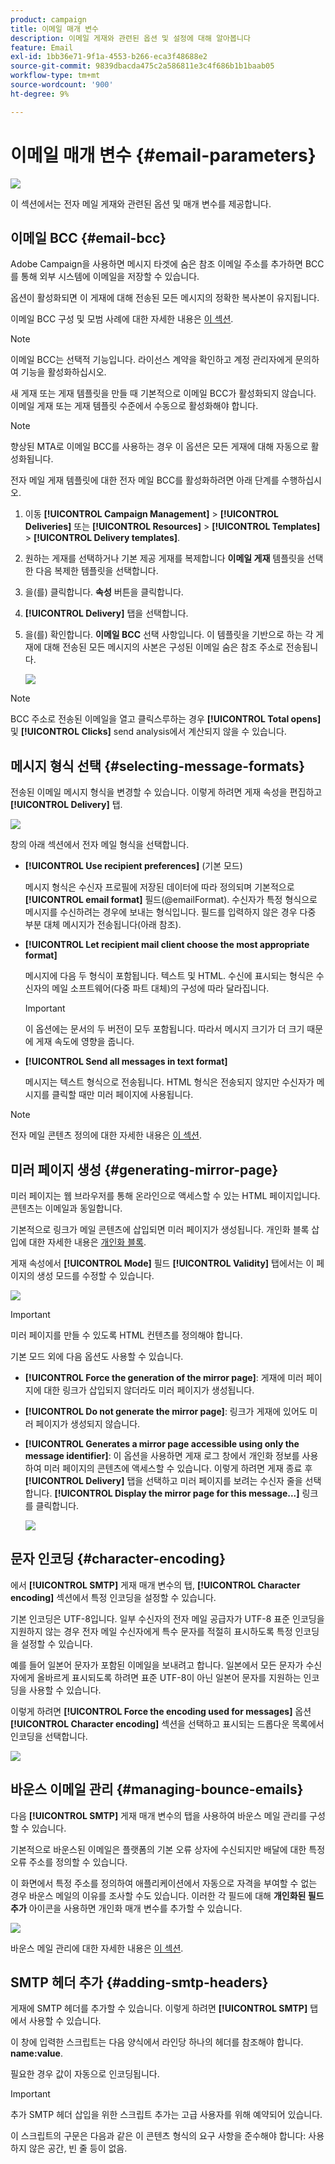 ```yaml
---
product: campaign
title: 이메일 매개 변수
description: 이메일 게재와 관련된 옵션 및 설정에 대해 알아봅니다
feature: Email
exl-id: 1bb36e71-9f1a-4553-b266-eca3f48688e2
source-git-commit: 9839dbacda475c2a586811e3c4f686b1b1baab05
workflow-type: tm+mt
source-wordcount: '900'
ht-degree: 9%

---
```


# 이메일 매개 변수 {#email-parameters}

![](../../assets/common.svg)

이 섹션에서는 전자 메일 게재와 관련된 옵션 및 매개 변수를 제공합니다.

## 이메일 BCC {#email-bcc}

Adobe Campaign을 사용하면 메시지 타겟에 숨은 참조 이메일 주소를 추가하면 BCC를 통해 외부 시스템에 이메일을 저장할 수 있습니다.

옵션이 활성화되면 이 게재에 대해 전송된 모든 메시지의 정확한 복사본이 유지됩니다.

이메일 BCC 구성 및 모범 사례에 대한 자세한 내용은 [이 섹션](../../installation/using/email-archiving.md).

>[!NOTE]
>
>이메일 BCC는 선택적 기능입니다. 라이선스 계약을 확인하고 계정 관리자에게 문의하여 기능을 활성화하십시오.

새 게재 또는 게재 템플릿을 만들 때 기본적으로 이메일 BCC가 활성화되지 않습니다. 이메일 게재 또는 게재 템플릿 수준에서 수동으로 활성화해야 합니다.

>[!NOTE]
>
>향상된 MTA로 이메일 BCC를 사용하는 경우 이 옵션은 모든 게재에 대해 자동으로 활성화됩니다.

전자 메일 게재 템플릿에 대한 전자 메일 BCC를 활성화하려면 아래 단계를 수행하십시오.

1. 이동 **[!UICONTROL Campaign Management]** > **[!UICONTROL Deliveries]** 또는 **[!UICONTROL Resources]** > **[!UICONTROL Templates]** > **[!UICONTROL Delivery templates]**.
1. 원하는 게재를 선택하거나 기본 제공 게재를 복제합니다 **이메일 게재** 템플릿을 선택한 다음 복제한 템플릿을 선택합니다.
1. 을(를) 클릭합니다. **속성** 버튼을 클릭합니다.
1. **[!UICONTROL Delivery]** 탭을 선택합니다. 
1. 을(를) 확인합니다. **이메일 BCC** 선택 사항입니다. 이 템플릿을 기반으로 하는 각 게재에 대해 전송된 모든 메시지의 사본은 구성된 이메일 숨은 참조 주소로 전송됩니다.

   ![](assets/s_ncs_user_wizard_archiving.png)

>[!NOTE]
>
>BCC 주소로 전송된 이메일을 열고 클릭스루하는 경우 **[!UICONTROL Total opens]** 및 **[!UICONTROL Clicks]** send analysis에서 계산되지 않을 수 있습니다.

## 메시지 형식 선택 {#selecting-message-formats}

전송된 이메일 메시지 형식을 변경할 수 있습니다. 이렇게 하려면 게재 속성을 편집하고 **[!UICONTROL Delivery]** 탭.

![](assets/s_ncs_user_wizard_email_param.png)

창의 아래 섹션에서 전자 메일 형식을 선택합니다.

* **[!UICONTROL Use recipient preferences]** (기본 모드)

   메시지 형식은 수신자 프로필에 저장된 데이터에 따라 정의되며 기본적으로 **[!UICONTROL email format]** 필드(@emailFormat). 수신자가 특정 형식으로 메시지를 수신하려는 경우에 보내는 형식입니다. 필드를 입력하지 않은 경우 다중 부분 대체 메시지가 전송됩니다(아래 참조).

* **[!UICONTROL Let recipient mail client choose the most appropriate format]**

   메시지에 다음 두 형식이 포함됩니다. 텍스트 및 HTML. 수신에 표시되는 형식은 수신자의 메일 소프트웨어(다중 파트 대체)의 구성에 따라 달라집니다.

   >[!IMPORTANT]
   >
   >이 옵션에는 문서의 두 버전이 모두 포함됩니다. 따라서 메시지 크기가 더 크기 때문에 게재 속도에 영향을 줍니다.

* **[!UICONTROL Send all messages in text format]**

   메시지는 텍스트 형식으로 전송됩니다. HTML 형식은 전송되지 않지만 수신자가 메시지를 클릭할 때만 미러 페이지에 사용됩니다.

>[!NOTE]
>
>전자 메일 콘텐츠 정의에 대한 자세한 내용은 [이 섹션](defining-the-email-content.md).

## 미러 페이지 생성 {#generating-mirror-page}

미러 페이지는 웹 브라우저를 통해 온라인으로 액세스할 수 있는 HTML 페이지입니다. 콘텐츠는 이메일과 동일합니다.

기본적으로 링크가 메일 콘텐츠에 삽입되면 미러 페이지가 생성됩니다. 개인화 블록 삽입에 대한 자세한 내용은 [개인화 블록](personalization-blocks.md).

게재 속성에서 **[!UICONTROL Mode]** 필드 **[!UICONTROL Validity]** 탭에서는 이 페이지의 생성 모드를 수정할 수 있습니다.

![](assets/s_ncs_user_wizard_miror_page_mode.png)

>[!IMPORTANT]
>
>미러 페이지를 만들 수 있도록 HTML 컨텐츠를 정의해야 합니다.

기본 모드 외에 다음 옵션도 사용할 수 있습니다.

* **[!UICONTROL Force the generation of the mirror page]**: 게재에 미러 페이지에 대한 링크가 삽입되지 않더라도 미러 페이지가 생성됩니다.
* **[!UICONTROL Do not generate the mirror page]**: 링크가 게재에 있어도 미러 페이지가 생성되지 않습니다.
* **[!UICONTROL Generates a mirror page accessible using only the message identifier]**: 이 옵션을 사용하면 게재 로그 창에서 개인화 정보를 사용하여 미러 페이지의 콘텐츠에 액세스할 수 있습니다. 이렇게 하려면 게재 종료 후 **[!UICONTROL Delivery]** 탭을 선택하고 미러 페이지를 보려는 수신자 줄을 선택합니다. **[!UICONTROL Display the mirror page for this message...]** 링크를 클릭합니다.

   ![](assets/s_ncs_user_wizard_miror_page_link.png)

## 문자 인코딩 {#character-encoding}

에서 **[!UICONTROL SMTP]** 게재 매개 변수의 탭, **[!UICONTROL Character encoding]** 섹션에서 특정 인코딩을 설정할 수 있습니다.

기본 인코딩은 UTF-8입니다. 일부 수신자의 전자 메일 공급자가 UTF-8 표준 인코딩을 지원하지 않는 경우 전자 메일 수신자에게 특수 문자를 적절히 표시하도록 특정 인코딩을 설정할 수 있습니다.

예를 들어 일본어 문자가 포함된 이메일을 보내려고 합니다. 일본에서 모든 문자가 수신자에게 올바르게 표시되도록 하려면 표준 UTF-8이 아닌 일본어 문자를 지원하는 인코딩을 사용할 수 있습니다.

이렇게 하려면 **[!UICONTROL Force the encoding used for messages]** 옵션 **[!UICONTROL Character encoding]** 섹션을 선택하고 표시되는 드롭다운 목록에서 인코딩을 선택합니다.

![](assets/s_ncs_user_email_del_properties_smtp_tab_encoding.png)

## 바운스 이메일 관리 {#managing-bounce-emails}

다음 **[!UICONTROL SMTP]** 게재 매개 변수의 탭을 사용하여 바운스 메일 관리를 구성할 수 있습니다.

기본적으로 바운스된 이메일은 플랫폼의 기본 오류 상자에 수신되지만 배달에 대한 특정 오류 주소를 정의할 수 있습니다.

이 화면에서 특정 주소를 정의하여 애플리케이션에서 자동으로 자격을 부여할 수 없는 경우 바운스 메일의 이유를 조사할 수도 있습니다. 이러한 각 필드에 대해 **개인화된 필드 추가** 아이콘을 사용하면 개인화 매개 변수를 추가할 수 있습니다.

![](assets/s_ncs_user_email_del_properties_smtp_tab.png)

바운스 메일 관리에 대한 자세한 내용은 [이 섹션](understanding-delivery-failures.md#bounce-mail-management).

## SMTP 헤더 추가 {#adding-smtp-headers}

게재에 SMTP 헤더를 추가할 수 있습니다. 이렇게 하려면 **[!UICONTROL SMTP]** 탭에서 사용할 수 있습니다.

이 창에 입력한 스크립트는 다음 양식에서 라인당 하나의 헤더를 참조해야 합니다. **name:value**.

필요한 경우 값이 자동으로 인코딩됩니다.

>[!IMPORTANT]
>
>추가 SMTP 헤더 삽입을 위한 스크립트 추가는 고급 사용자를 위해 예약되어 있습니다.
>
>이 스크립트의 구문은 다음과 같은 이 콘텐츠 형식의 요구 사항을 준수해야 합니다: 사용하지 않은 공간, 빈 줄 등이 없음.
